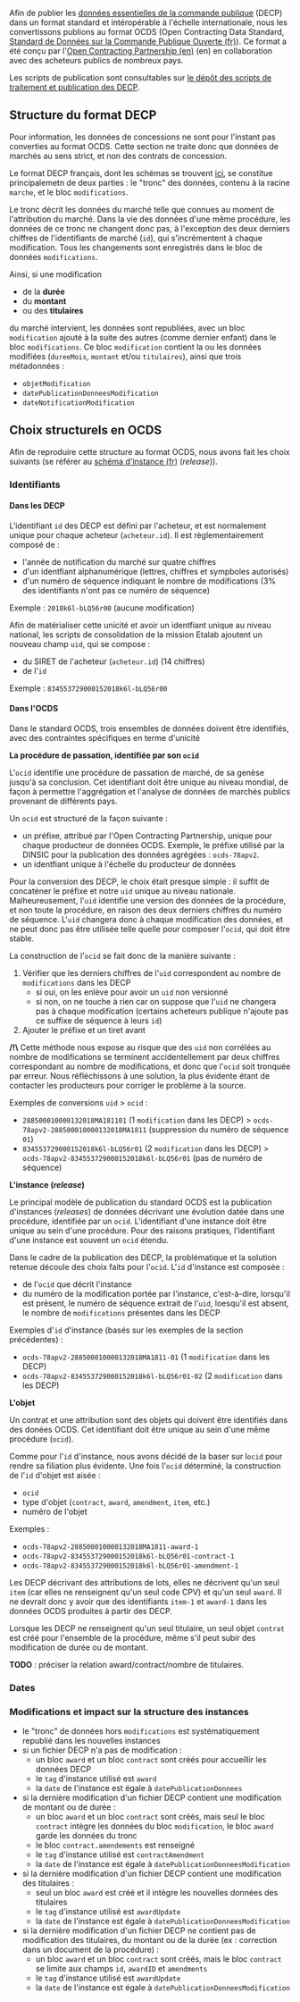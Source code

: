 Afin de publier les [données essentielles de la commande publique](https://www.data.gouv.fr/fr/datasets/5cd57bf68b4c4179299eb0e9/) (DECP) dans un format standard et intéropérable à l'échelle internationale, nous les convertissons publions au format OCDS (Open Contracting Data Standard, [Standard de Données sur la Commande Publique Ouverte (fr)](http://standard.open-contracting.org/latest/fr/)). Ce format a été conçu par l'[Open Contracting Partnership (en)](https://www.open-contracting.org/) (en) en collaboration avec des acheteurs publics de nombreux pays.

Les scripts de publication sont consultables sur [le dépôt des scripts de traitement et publication des DECP](https://github.com/etalab/decp-rama/tree/master/scripts/jq/ocds).

## Structure du format DECP

Pour information, les données de concessions ne sont pour l'instant pas converties au format OCDS. Cette section ne traite donc que données de marchés au sens strict, et non des contrats de concession.

Le format DECP français, dont les schémas se trouvent [ici](https://github.com/etalab/format-commande-publique), se constitue principalemetn de deux parties : le "tronc" des données, contenu à la racine `marche`, et le bloc `modifications`.

Le tronc décrit les données du marché telle que connues au moment de l'attribution du marché. Dans la vie des données d'une même procédure, les données de ce tronc ne changent donc pas, à l'exception des deux derniers chiffres de l'identifiants de marché (`id`), qui s'incrémentent à chaque modification. Tous les changements sont enregistrés dans le bloc de données `modifications`.

Ainsi, si une modification

- de la **durée**
- du **montant**
- ou des **titulaires**

du marché intervient, les données sont republiées, avec un bloc `modification` ajouté à la suite des autres (comme dernier enfant) dans le bloc `modifications`. Ce bloc `modification` contient la ou les données modifiées (`dureeMois`, `montant` et/ou `titulaires`), ainsi que trois métadonnées :

- `objetModification`
- `datePublicationDonneesModification`
- `dateNotificationModification`

## Choix structurels en OCDS

Afin de reproduire cette structure au format OCDS, nous avons fait les choix suivants (se référer au [schéma d'instance (fr)](http://standard.open-contracting.org/latest/fr/schema/release/) (*release*)).

### Identifiants

#### Dans les DECP

L'identifiant `id` des DECP est défini par l'acheteur, et est normalement unique pour chaque acheteur (`acheteur.id`). Il est règlementairement composé de :

- l'année de notification du marché sur quatre chiffres
- d'un identfiant alphanumérique (lettres, chiffres et sympboles autorisés)
- d'un numéro de séquence indiquant le nombre de modifications (3% des identifiants n'ont pas ce numéro de séquence)

Exemple : `2018k6l-bLQ56r00` (aucune modification)

Afin de matérialiser cette unicité et avoir un identfiant unique au niveau national, les scripts de consolidation de la mission Etalab ajoutent un nouveau champ `uid`, qui se compose :

- du SIRET de l'acheteur (`acheteur.id`) (14 chiffres)
- de l'`id`

Exemple : `834553729000152018k6l-bLQ56r00`

#### Dans l'OCDS

Dans le standard OCDS, trois ensembles de données doivent être identifiés, avec des contraintes spécifiques en terme d'unicité

**La procédure de passation, identifiée par son `ocid`**

L'`ocid` identifie une procédure de passation de marché, de sa genèse jusqu'à sa conclusion. Cet identifiant doit être unique au niveau mondial, de façon à permettre l'aggrégation et l'analyse de données de marchés publics provenant de différents pays.

Un `ocid` est structuré de la façon suivante :

- un préfixe, attribué par l'Open Contracting Partnership, unique pour chaque producteur de données OCDS. Exemple, le préfixe utilisé par la DINSIC pour la publication des données agrégées : `ocds-78apv2`.
- un identfiant unique à l'échelle du producteur de données

Pour la conversion des DECP, le choix était presque simple : il suffit de concaténer le préfixe et notre `uid` unique au niveau nationale. Malheureusement, l'`uid` identifie une version des données de la procédure, et non toute la procédure, en raison des deux derniers chiffres du numéro de séquence. L'`uid` changera donc à chaque modification des données, et ne peut donc pas être utilisée telle quelle pour composer l'`ocid`, qui doit être stable.

La construction de l'`ocid` se fait donc de la manière suivante :

1) Vérifier que les derniers chiffres de l'`uid` correspondent au nombre de `modifications` dans les DECP
    - si oui, on les enlève pour avoir un `uid` non versionné
    - si non, on ne touche à rien car on suppose que l'`uid` ne changera pas à chaque modification (certains acheteurs publique n'ajoute pas ce suffixe de séquence à leurs `id`)
2) Ajouter le préfixe et un tiret avant

**/!\\** Cette méthode nous expose au risque que des `uid` non corrélées au nombre de modifications se terminent accidentellement par deux chiffres correspondant au nombre de modifications, et donc que l'`ocid` soit tronquée par erreur. Nous réfléchissons à une solution, la plus évidente étant de contacter les producteurs pour corriger le problème à la source.

Exemples de conversions `uid` > `ocid` :

- `288500010000132018MA181101` (1 `modification` dans les DECP) > `ocds-78apv2-288500010000132018MA1811` (suppression du numéro de séquence `01`)
- `834553729000152018k6l-bLQ56r01` (2 `modification` dans les DECP) > `ocds-78apv2-834553729000152018k6l-bLQ56r01` (pas de numéro de séquence)

**L'instance (*release*)**

Le principal modèle de publication du standard OCDS est la publication d'instances (*releases*) de données décrivant une évolution datée dans une procédure, identifiée par un `ocid`. L'identifiant d'une instance doit être unique au sein d'une procédure. Pour des raisons pratiques, l'identifiant d'une instance est souvent un `ocid` étendu.

Dans le cadre de la publication des DECP, la problématique et la solution retenue découle des choix faits pour l'`ocid`. L'`id` d'instance est composée :

- de l'`ocid` que décrit l'instance
- du numéro de la modification portée par l'instance, c'est-à-dire, lorsqu'il est présent, le numéro de séquence extrait de l'`uid`, loesqu'il est absent, le nombre de `modifications` présentes dans les DECP

Exemples d'`id` d'instance (basés sur les exemples de la section précédentes) :

- `ocds-78apv2-288500010000132018MA1811-01` (1 `modification` dans les DECP)
- `ocds-78apv2-834553729000152018k6l-bLQ56r01-02` (2 `modification` dans les DECP)

**L'objet**

Un contrat et une attribution sont des objets qui doivent être identifiés dans des donées OCDS. Cet identifiant doit être unique au sein d'une même procédure (`ocid`).

Comme pour l'`id` d'instance, nous avons décidé de la baser sur l`ocid` pour rendre sa filiation plus évidente. Une fois l'`ocid` déterminé, la construction de l'`id` d'objet est aisée :

- `ocid`
- type d'objet (`contract`, `award`, `amendment`, `item`, etc.)
- numéro de l'objet

Exemples :

- `ocds-78apv2-288500010000132018MA1811-award-1`
- `ocds-78apv2-834553729000152018k6l-bLQ56r01-contract-1`
- `ocds-78apv2-834553729000152018k6l-bLQ56r01-amendment-1`

Les DECP décrivant des attributions de lots, elles ne décrivent qu'un seul `item` (car elles ne renseignent qu'un seul code CPV) et qu'un seul `award`. Il ne devrait donc y avoir que des identifiants `item-1` et `award-1` dans les données OCDS produites à partir des DECP.

Lorsque les DECP ne renseignent qu'un seul titulaire, un seul objet `contrat` est créé pour l'ensemble de la procédure, même s'il peut subir des modification de durée ou de montant.

**TODO** : préciser la relation award/contract/nombre de titulaires.

### Dates

### Modifications et impact sur la structure des instances

- le "tronc" de données hors `modifications` est systématiquement republié dans les nouvelles instances
- si un fichier DECP n'a pas de modification :
    - un bloc `award` et un bloc `contract` sont créés pour accueillir les données DECP
    - le `tag` d'instance utilisé est `award`
    - la `date` de l'instance est égale à `datePublicationDonnees`
- si la dernière modification d'un fichier DECP contient une modification de montant ou de durée :
    - un bloc `award` et un bloc `contract` sont créés, mais seul le bloc `contract` intègre les données du bloc `modification`, le bloc `award` garde les données du tronc
    - le bloc `contract.amendements` est renseigné
    - le `tag` d'instance utilisé est `contractAmendment`
    - la `date` de l'instance est égale à `datePublicationDonneesModification`
- si la dernière modification d'un fichier DECP contient une modification des titulaires :
    - seul un bloc `award` est créé et il intègre les nouvelles données des titulaires
    - le `tag` d'instance utilisé est `awardUpdate`
    - la `date` de l'instance est égale à `datePublicationDonneesModification`
- si la dernière modification d'un fichier DECP ne contient pas de modification des titulaires, du montant ou de la durée (ex : correction dans un document de la procédure) :
    - un bloc `award` et un bloc `contract` sont créés, mais le bloc `contract` se limite aux champs `id`, `awardID` et `amendments`
    - le `tag` d'instance utilisé est `awardUpdate`
    - la `date` de l'instance est égale à `datePublicationDonneesModification`
